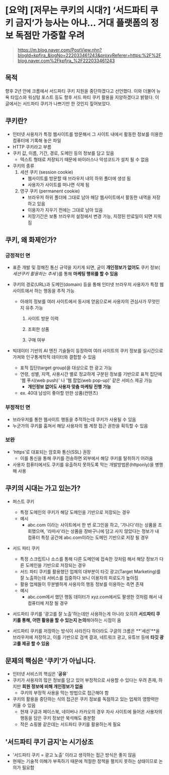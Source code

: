 # [요약] [저무는 쿠키의 시대?] ‘서드파티 쿠키 금지’가 능사는 아냐… 거대 플랫폼의 정보 독점만 가중할 우려

> https://m.blog.naver.com/PostView.nhn?blogId=kpfjra_&logNo=222033461243&proxyReferer=https:%2F%2Fblog.naver.com%2Fkpfjra_%2F222033461243

## 목적

향후 2년 안에 크롬에서 서드파티 쿠키 지원을 중단하겠다고 선언했다. 이와 더불어 뉴욕 타임스와 워싱텅 포스트 등도 향후 서드 파티 쿠키 활용을 지양하겠다고 밝혔다. 이 글에서는 서드파티 쿠키가 나쁘기만 한 것인지 짚어보았다.



## 쿠키란?

- 인터넷 사용자가 특정 웹사이트를 방문해서 그 사이트 내에서 활동한 정보를 이용한 컴퓨터에 기록해 놓은 파일
- HTTP 쿠키라고 부름
- 쿠키 값, 이름, 기간, 경로, 도메인 등의 정보를 담고 있음
  - 텍스트 형태로 저장되기 때문에 바이러스나 악성코드가 설치 될 수 없음
- 쿠키의 종류
  1. 세션 쿠키 (session cookie)
     - 웹사이트를 방문할 때 브라우저 내의 하위 폴더에 생성 됨
     - 사용자가 사이트를 떠나면 삭제 됨
  2. 영구 쿠키 (permanent cookie)
     - 브라우저 하위 폴더에 그대로 남아 해당 웹사이트에서 활동한 내역을 저장하고 있음
     - 이용자가 지우기 전에는 그대로 남아 있음
     - 저장기간은 보통 브라우저 설정에서 변경 가능, 지정된 만료일이 되면 지워짐



## 쿠키, 왜 화제인가?

### 긍정적인 면

- 표준 개발 및 정해진 통신 규약을 지키게 되면, 굳이 **개인정보가 없어도** 쿠키 정보( *세션쿠키 활용하는 추세* )를 통해 **마케팅 행위를 할 수 있음**

- 쿠키의 경로(URL)과 도메인(domain) 등을 통해 인터넷 브라우저 사용자가 특정 웹사이트에서 하는 행동을 추적 가능

  - 아래의 정보를 여러 사이트에서 동시에 얻음으로써 사용자의 관심사가 무엇인지 유추 가능

    1. 사이트 방문 이력

    2. 조회한 상품

    3. 구매 여부

- 빅데이터 기반의 AI 엔진 기술들이 등장하여 여러 사이트의 쿠키 정보를 실시간으로 가져와 인구통계학적 데이터와 결합할 수 있음
  - 표적 집단(target group)을 대상으로 한 광고 가능
  - 연령, 성별, 지역, 사용시간 별로 정교하게 구분된 정보를 기반으로 표적 집단에 '웹 푸시(web push)' 나 '웹 팝업(web pop-up)' 같은 서비스 제공 가능
    - **개인정보 없어도 사용자 맞춤 마케팅 진행 가능**
  - ex. 40대 남성이 좋아할 만한 상품(컨텐츠)

### 부정적인 면

- 브라우저를 통한 웹사이트 행동을 추적하는데 쿠키가 사용될 수 있음
- 누군가의 쿠키를 훔쳐서 해당 사용자의 웹 계정 접근 권한을 획득할 수 있음

### 보완

- 'https'로 대표되는 암호화 통신(SSL) 권장
  - 이를 통신을 통해 쿠키를 전송하면 외부에서 해당 쿠키를 탈취하기 어려움
- 사용자 컴퓨터에서도 쿠키를 유출하지 못하도록 막는 개발방법론(httponly)을 병행해 사용



## 쿠키의 시대는 가고 있는가?

- 퍼스트 쿠키
  - 특정 도메인의 쿠키가 해당 도메인을 기반으로 저장되는 경우
  - 예시
    - abc.com 이라는 사이트에서 한 번 로그인을 하고, '가나다'라는 상품을 조회했으며, '라마사'라는 상품을 장바구니에 담고 사지 않았다는 정보가 내 컴퓨터 특정 공간에 abc.com이라는 도메인 기반으로 저장 될 경우
- 서드 파티 쿠키
  - 특정 스크립트나 소스를 통해 다른 도메인에 접속한 것처럼 해서 해당 정보가 다른 도메인을 기반으로 저장되는 경우
  - 서드 파티 쿠키를 활용했던 업체의 대부분이 타깃 광고(Target Marketing)를 잘 노출하는데 서비스를 집중하다 보니 이용자의 피로도가 높아짐
  - 활용 업체들이 무분별하게 사용자의 행동 정보를 이용하는 측면 존재
  - 예시
    - abc.com에서 했던 행동 데이터가 xyz.com에서도 팔생한 것처럼 해서 내 컴퓨터에 저장 될 경우

- 서드파티 쿠키를 '광고를 잘 노출'하는데만 사용하는게 아니라 오히려 **서드파티 쿠키를 통해, 어떤 활용을 할 수 있는지 논의**해야하는 시점이 옴

- 서드파티 쿠키를 저장하는 방식이 사라진다 하더라도 구글의 크롬은 **'세션'**을 브라우저에 저장하고, 이를 기반으로 검색 결과, 네트워크 광고, 유튜브 등에 **타깃 광고를 제공 할 수 있음**



## 문제의 핵심은 '쿠키'가 아닙니다.

- 인터넷 서비스의 핵심은 '**공유**'
- 쿠키가 사용자의 많은 정보를 담고 있어 부정적으로 사용할 수 있다는 우려 존재, 하지만 **회원 정보에 비해 개인정보가 없음**
  - 쿠키의 부정적 사용을 막는 방법으로 접근해야 함
- 쿠키의 활용을 중단하는 식의 접근은 쿠키 정보를 독점하고 있는 업체의 영향력만 키울 수 있음
  - 현재 구글과 페이스북, 네이버나 카카오의 경우 자사 사이트에 들어온 사용자의 행동을 담은 쿠키 정보만 북석해도 충분함
  - 작은 쇼핑몰 같은데는 서드파티 쿠키를 활용하는게 필요



## '서드파티 쿠기 금지'는 시기상조

- '서드파티 쿠키 = 광고 노출' 이라고 생각하는 접근 방식은 좋지 않음
- 현재는 기술적 이해가 부족하기 때문에 적절한 정책을 펼치지 못하는 상태이므로 논의가 필요함

